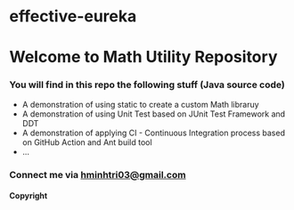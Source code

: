 # effective-eureka
# Welcome to Math Utility Repository
### You will find in this repo the following stuff (Java source code)

* A demonstration of using static to create a custom Math libraruy
* A demonstration of using Unit Test based on JUnit Test Framework and DDT
* A demonstration of applying CI - Continuous Integration process based on GitHub Action and Ant build tool
* ...

### Connect me via hminhtri03@gmail.com
#### Copyright   
